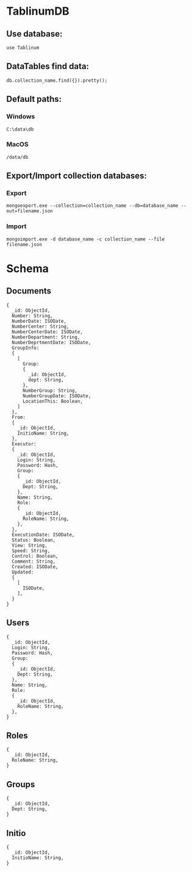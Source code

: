 # TablinumDB
## Use database:
`use Tablinum`

## DataTables find data:
`db.collection_name.find({}).pretty();`

## Default paths:
### Windows
`C:\data\db`
### MacOS
`/data/db`

## Export/Import collection databases:
### Export
`mongoexport.exe --collection=collection_name --db=database_name --out=filename.json`
### Import
`mongoimport.exe -d database_name -c collection_name --file filename.json`

# Schema
## Documents
```
{
  _id: ObjectId,
  Number: String,
  NumberDate: ISODate,
  NumberCenter: String,
  NumberCenterDate: ISODate,
  NumberDepartment: String,
  NumberDeprtmentDate: ISODate,
  GroupInfo:
  {
    [
      Group:
      {
        _id: ObjectId,
        dept: String,
      },
      NumberGroup: String,
      NumberGroupDate: ISODate,
      LocationThis: Boolean,
    ]
  },
  From:
  {
    _id: ObjectId,
    InitioName: String,
  },
  Executor:
  {
    _id: ObjectId,
    Login: String,
    Password: Hash,
    Group:
    {
      _id: ObjectId,
      Dept: String,
    },
    Name: String,
    Role:
    {
      _id: ObjectId,
      RoleName: String,
    },
  },
  ExecutionDate: ISODate,
  Status: Boolean,
  View: String,
  Speed: String,
  Control: Boolean,
  Comment: String,
  Created: ISODate,
  Updated:
  {
    [
      ISODate,
    ],
  }
}
```

## Users
```
{
  _id: ObjectId,
  Login: String,
  Password: Hash,
  Group:
  {
    _id: ObjectId,
    Dept: String,
  },
  Name: String,
  Role:
  {
    _id: ObjectId,
    RoleName: String,
  },
}
```

## Roles
```
{
  _id: ObjectId,
  RoleName: String,
}
```

## Groups
```
{
  _id: ObjectId,
  Dept: String,
}
```

## Initio
```
{
  _id: ObjectId,
  InitioName: String,
}
```
